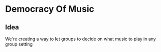 # Democracy Of Music

## Idea

We're creating a way to let groups to decide on what music to play in any group setting
